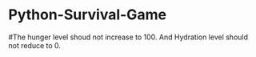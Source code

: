 # Python-Survival-Game

#The hunger level shoud not increase to 100. And Hydration level should not reduce to 0.
